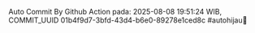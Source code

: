 Auto Commit By Github Action pada: 2025-08-08 19:51:24 WIB, COMMIT_UUID 01b4f9d7-3bfd-43d4-b6e0-89278e1ced8c #autohijau🗿
